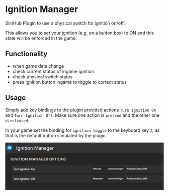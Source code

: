 # Ignition Manager

SimHub Plugin to use a physical switch for ignition on/off.

This allows you to set your ignition (e.g. on a button box) to ON and this state will be enforced in the game.

## Functionality

* when game data change
* check current status of ingame ignition
* check physical switch status
* press ignition button ingame to toggle to correct status

## Usage

Simply add key bindings to the plugin provided actions `Turn Ignition On` and `Turn Ignition Off`.
Make sure one action is `pressed` and the other one is `released`.

In your game set the binding for `ignition toggle` to the keyboard key `I`,
as that is the default button simulated by the plugin.

![Settings](img/settings.png)
